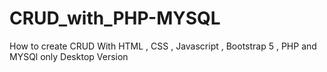# CRUD_with_PHP-MYSQL
How to create CRUD With HTML , CSS , Javascript , Bootstrap 5 , PHP and MYSQl only Desktop Version

